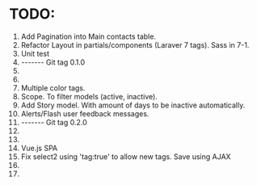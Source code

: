 # TODO:

1. Add Pagination into Main contacts table.
1. Refactor Layout in partials/components (Laraver 7 tags). Sass in 7-1.
1. Unit test
1. ------- Git tag 0.1.0
1.
1.
1. Multiple color tags.
1. Scope. To filter models (active, inactive).
1. Add Story model. With amount of days to be inactive automatically.
1. Alerts/Flash user feedback messages.
1. ------- Git tag 0.2.0
1.
1.
1. Vue.js SPA
1. Fix select2 using 'tag:true' to allow new tags. Save using AJAX
1.
1.
